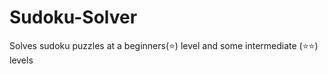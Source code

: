 # Sudoku-Solver

Solves sudoku puzzles at a beginners(&#11088;) level and some intermediate (&#11088;&#11088;) levels
